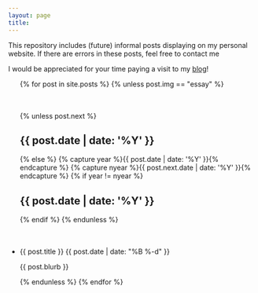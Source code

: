 ```yaml
---
layout: page
title: 
---
```

This repository includes (future) informal posts displaying on my personal website. 
If there are errors in these posts, feel free to contact me 

I would be appreciated for your time paying a visit to my [blog](https://CallmeQuant.github.io)!

<ul class="posts">
  {% for post in site.posts %}
    {% unless post.img == "essay" %}
      <div style="margin-top:10%;">
      {% unless post.next %}
        <h2>{{ post.date | date: '%Y' }}</h2>
      {% else %}
        {% capture year %}{{ post.date | date: '%Y' }}{% endcapture %}
        {% capture nyear %}{{ post.next.date | date: '%Y' }}{% endcapture %}
        {% if year != nyear %}
          <h2>{{ post.date | date: '%Y' }}</h2>
        {% endif %}
      {% endunless %}
    </div>
      <li itemscope>
        <div style="margin-top:10%;">
          <a href="{{ site.github.url }}{{ post.url }}" style="text-decoration:none;">{{ post.title }}</a>
          <span class="post-date"> {{ post.date | date: "%B %-d" }}</span>
          <!-- {% if post.img == "/assets/chitriangles_vecs.png" %}
            <img src="{{ post.img }}" align="right" width="100">
          {% elsif post.img == "/assets/clock-regular.svg" %}
            <img src="{{ post.img }}" align="right" width="80">
          {% elsif post.img == "/assets/gplvm_parabola_results.png" %}
            <img src="{{ post.img }}" align="right" width="200">
          {% elsif post.img != "" %}
            <img src="{{ post.img }}" align="right" width="150">
          {% else %}
            <img src="/assets/dice-six-solid.svg" align="right" width="40" style="opacity: 0.5;">
          {% endif %} -->
          <p class="post-date">{{ post.blurb }}</p>
        </div>
      </li>
    {% endunless %}
  {% endfor %}
</ul>
